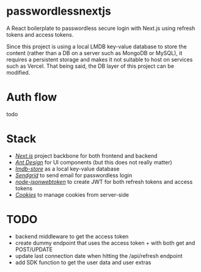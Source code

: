 # passwordlessnextjs
A React boilerplate to passwordless secure login with Next.js using refresh tokens and access tokens.

Since this project is using a local LMDB key-value database to store the content (rather than a DB on a server such as MongoDB or MySQL), it requires a persistent storage and makes it not suitable to host on services such as Vercel. That being said, the DB layer of this project can be modified.

# Auth flow
todo

# Stack
- *[Next.js](https://nextjs.org/docs/api-reference/create-next-app)* project backbone for both frontend and backend
- *[Ant Design](https://ant.design/)* for UI components (but this does not really matter)
- *[lmdb-store](https://github.com/DoctorEvidence/lmdb-store)* as a local key-value database
- *[Sendgrid](https://github.com/sendgrid/sendgrid-nodejs/tree/main/packages/mail)* to send email for passwordless login
- *[node-jsonwebtoken](https://github.com/auth0/node-jsonwebtoken)* to create JWT for both refresh tokens and access tokens
- *[Cookies](https://github.com/jshttp/cookie)* to manage cookies from server-side

# TODO
- backend middleware to get the access token
- create dummy endpoint that uses the access token + with both get and POST/UPDATE
- update last connection date when hitting the /api/refresh endpoint
- add SDK function to get the user data and user extras